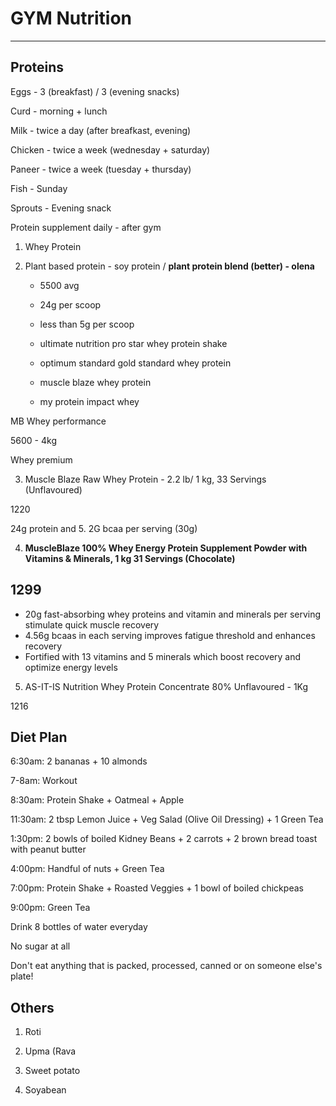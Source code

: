 # GYM Nutrition

---

## Proteins

Eggs - 3 (breakfast) / 3 (evening snacks)

Curd - morning + lunch

Milk - twice a day (after breafkast, evening)

Chicken - twice a week (wednesday + saturday)

Paneer - twice a week (tuesday + thursday)

Fish - Sunday

Sprouts - Evening snack

Protein supplement daily - after gym

1. Whey Protein

2. Plant based protein - soy protein / **plant protein blend (better) - olena**

   - 5500 avg

   - 24g per scoop

   - less than 5g per scoop

   - ultimate nutrition pro star whey protein shake

   - optimum standard gold standard whey protein

   - muscle blaze whey protein

   - my protein impact whey

MB Whey performance

5600 - 4kg

Whey premium

3. Muscle Blaze Raw Whey Protein - 2.2 lb/ 1 kg, 33 Servings (Unflavoured)

1220

24g protein and 5. 2G bcaa per serving (30g)

4. **MuscleBlaze 100% Whey Energy Protein Supplement Powder with Vitamins & Minerals, 1 kg 31 Servings (Chocolate)**

## 1299

- 20g fast-absorbing whey proteins and vitamin and minerals per serving stimulate quick muscle recovery
- 4.56g bcaas in each serving improves fatigue threshold and enhances recovery
- Fortified with 13 vitamins and 5 minerals which boost recovery and optimize energy levels

5. AS-IT-IS Nutrition Whey Protein Concentrate 80% Unflavoured - 1Kg

1216

## Diet Plan

6:30am: 2 bananas + 10 almonds

7-8am: Workout

8:30am: Protein Shake + Oatmeal + Apple

11:30am: 2 tbsp Lemon Juice + Veg Salad (Olive Oil Dressing) + 1 Green Tea

1:30pm: 2 bowls of boiled Kidney Beans + 2 carrots + 2 brown bread toast with peanut butter

4:00pm: Handful of nuts + Green Tea

7:00pm: Protein Shake + Roasted Veggies + 1 bowl of boiled chickpeas

9:00pm: Green Tea

Drink 8 bottles of water everyday

No sugar at all

Don't eat anything that is packed, processed, canned or on someone else's plate!

## Others

1. Roti

2. Upma (Rava

3. Sweet potato

4. Soyabean
